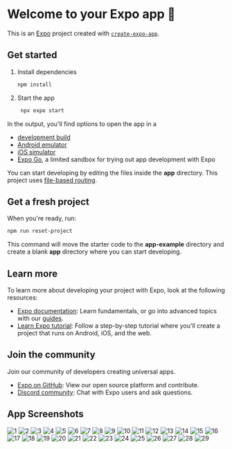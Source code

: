 # Welcome to your Expo app 👋

This is an [Expo](https://expo.dev) project created with [`create-expo-app`](https://www.npmjs.com/package/create-expo-app).

## Get started

1. Install dependencies

   ```bash
   npm install
   ```

2. Start the app

   ```bash
    npx expo start
   ```

In the output, you'll find options to open the app in a

- [development build](https://docs.expo.dev/develop/development-builds/introduction/)
- [Android emulator](https://docs.expo.dev/workflow/android-studio-emulator/)
- [iOS simulator](https://docs.expo.dev/workflow/ios-simulator/)
- [Expo Go](https://expo.dev/go), a limited sandbox for trying out app development with Expo

You can start developing by editing the files inside the **app** directory. This project uses [file-based routing](https://docs.expo.dev/router/introduction).

## Get a fresh project

When you're ready, run:

```bash
npm run reset-project
```

This command will move the starter code to the **app-example** directory and create a blank **app** directory where you can start developing.

## Learn more

To learn more about developing your project with Expo, look at the following resources:

- [Expo documentation](https://docs.expo.dev/): Learn fundamentals, or go into advanced topics with our [guides](https://docs.expo.dev/guides).
- [Learn Expo tutorial](https://docs.expo.dev/tutorial/introduction/): Follow a step-by-step tutorial where you'll create a project that runs on Android, iOS, and the web.

## Join the community

Join our community of developers creating universal apps.

- [Expo on GitHub](https://github.com/expo/expo): View our open source platform and contribute.
- [Discord community](https://chat.expo.dev): Chat with Expo users and ask questions.

## App Screenshots

![1](https://github.com/abhirawat03/TrekSync/blob/master/Screenshot/IMG-20250331-WA0003.jpg)
![2](https://github.com/abhirawat03/TrekSync/blob/master/Screenshot/IMG-20250331-WA0004.jpg)
![3](https://github.com/abhirawat03/TrekSync/blob/master/Screenshot/IMG-20250331-WA0005.jpg)
![4](https://github.com/abhirawat03/TrekSync/blob/master/Screenshot/IMG-20250331-WA0032.jpg)
![5](https://github.com/abhirawat03/TrekSync/blob/master/Screenshot/IMG-20250331-WA0006.jpg)
![6](https://github.com/abhirawat03/TrekSync/blob/master/Screenshot/IMG-20250331-WA0031.jpg)
![7](https://github.com/abhirawat03/TrekSync/blob/master/Screenshot/IMG-20250331-WA0030.jpg)
![8](https://github.com/abhirawat03/TrekSync/blob/master/Screenshot/IMG-20250331-WA0029.jpg)
![9](https://github.com/abhirawat03/TrekSync/blob/master/Screenshot/IMG-20250331-WA0028.jpg)
![10](https://github.com/abhirawat03/TrekSync/blob/master/Screenshot/IMG-20250331-WA0027.jpg)
![11](https://github.com/abhirawat03/TrekSync/blob/master/Screenshot/IMG-20250331-WA0026.jpg)
![12](https://github.com/abhirawat03/TrekSync/blob/master/Screenshot/IMG-20250331-WA0025.jpg)
![13](https://github.com/abhirawat03/TrekSync/blob/master/Screenshot/IMG-20250331-WA0024.jpg)
![14](https://github.com/abhirawat03/TrekSync/blob/master/Screenshot/IMG-20250331-WA0023.jpg)
![15](https://github.com/abhirawat03/TrekSync/blob/master/Screenshot/IMG-20250331-WA0022.jpg)
![16](https://github.com/abhirawat03/TrekSync/blob/master/Screenshot/IMG-20250331-WA0021.jpg)
![17](https://github.com/abhirawat03/TrekSync/blob/master/Screenshot/IMG-20250331-WA0020.jpg)
![18](https://github.com/abhirawat03/TrekSync/blob/master/Screenshot/IMG-20250331-WA0019.jpg)
![19](https://github.com/abhirawat03/TrekSync/blob/master/Screenshot/IMG-20250331-WA0018.jpg)
![20](https://github.com/abhirawat03/TrekSync/blob/master/Screenshot/IMG-20250331-WA0017.jpg)
![21](https://github.com/abhirawat03/TrekSync/blob/master/Screenshot/IMG-20250331-WA0016.jpg)
![22](https://github.com/abhirawat03/TrekSync/blob/master/Screenshot/IMG-20250331-WA0015.jpg)
![23](https://github.com/abhirawat03/TrekSync/blob/master/Screenshot/IMG-20250331-WA0014.jpg)
![24](https://github.com/abhirawat03/TrekSync/blob/master/Screenshot/IMG-20250331-WA0013.jpg)
![25](https://github.com/abhirawat03/TrekSync/blob/master/Screenshot/IMG-20250331-WA0012.png)
![26](https://github.com/abhirawat03/TrekSync/blob/master/Screenshot/IMG-20250331-WA0011.png)
![27](https://github.com/abhirawat03/TrekSync/blob/master/Screenshot/IMG-20250331-WA0010.jpg)
![28](https://github.com/abhirawat03/TrekSync/blob/master/Screenshot/IMG-20250331-WA0009.jpg)
![29](https://github.com/abhirawat03/TrekSync/blob/master/Screenshot/IMG-20250331-WA0008.png)


